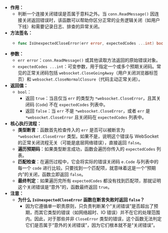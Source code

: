 - **作用：**
	- 判断一个连接关闭错误是否属于意料之外。当 `conn.ReadMessage()` 因连接关闭返回错误时，该函数可以帮助你区分正常的业务逻辑关闭（如用户下线）和需要记录日志、排查的异常关闭。
- **方法签名：**
	- ```go
	  func IsUnexpectedCloseError(err error, expectedCodes ...int) bool
	  ```
- **参数：**
	- `err error`：`conn.ReadMessage()` 或其他读取方法返回的原始错误对象。
	- `expectedCodes ...int`：可变参数，用于指定一个或多个预期关闭码。常见的正常关闭码包括 `websocket.CloseGoingAway`（用户关闭浏览器标签页）和 `websocket.CloseNormalClosure`（代码主动正常关闭）。
- **返回值：**
	- `bool`：
		- 返回 `true`：当且仅当 `err` 的类型为 `*websocket.CloseError`，且其关闭码 (`Code`) 不在 `expectedCodes` 列表中。
		- 返回 `false`：当 `err` 不是 `*websocket.CloseError`，或者 `err` 是 `*websocket.CloseError` 且关闭码在 `expectedCodes` 列表中。
- **核心执行流程：**
	- **类型断言**：函数首先检查传入的 `err` 是否可以被断言为 `*websocket.CloseError` 类型。如果不是，说明这个错误与 WebSocket 的正常关闭流程无关（可能是底层网络错误），直接返回 `false`。
	- **遍历预期码**：如果类型断言成功，函数会遍历你传入的 `expectedCodes` 列表。
	- **匹配检查**：在遍历过程中，它会将实际的错误关闭码 `e.Code` 与列表中的每一个 `code` 进行比较。只要找到一个匹配项，就意味着这是一个“预期内”的关闭，函数立即返回 `false`。
	- **最终判定**：如果遍历完所有 `expectedCodes` 都没有找到匹配项，那就证明这个关闭错误是“意外”的，函数最终返回 `true`。
- **注意：**
	- **为什么 `IsUnexpectedCloseError` 函数在断言失败时返回 `false`？**
		- 因为它遵循单一职责原则，只负责判断某个“关闭错误”是否超出了预期，而其它类型的错误（如网络超时、IO 错误）并不在它的处理范围内。因此，对于那些并非 `CloseError` 类型的错误，这个函数无法判定它们是否属于“意外的关闭错误”，因为它们根本就不是“关闭错误”。